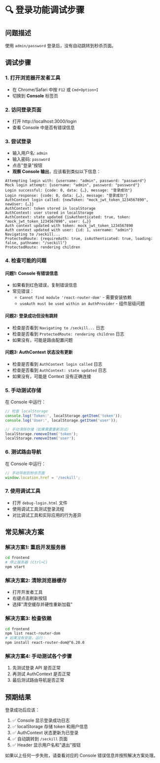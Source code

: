 # 🔍 登录功能调试步骤

## 问题描述
使用 `admin/password` 登录后，没有自动跳转到秒杀页面。

## 调试步骤

### 1. 打开浏览器开发者工具
- 在 Chrome/Safari 中按 `F12` 或 `Cmd+Option+I`
- 切换到 **Console** 标签页

### 2. 访问登录页面
- 打开 http://localhost:3000/login
- 查看 Console 中是否有错误信息

### 3. 尝试登录
- 输入用户名: `admin`
- 输入密码: `password`
- 点击"登录"按钮
- **观察 Console 输出**，应该看到类似以下信息：

```
Attempting login with: {username: "admin", password: "password"}
Mock login attempt: {username: "admin", password: "password"}
Login successful: {code: 0, data: {…}, message: "登录成功"}
Login response: {code: 0, data: {…}, message: "登录成功"}
AuthContext login called: {newToken: "mock_jwt_token_1234567890", newUser: {…}}
AuthContext: token stored in localStorage
AuthContext: user stored in localStorage
AuthContext: state updated {isAuthenticated: true, token: "mock_jwt_token_1234567890", user: {…}}
Auth context updated with token: mock_jwt_token_1234567890
Auth context updated with user: {id: 1, username: "admin"}
Navigating to /seckill...
ProtectedRoute: {requireAuth: true, isAuthenticated: true, loading: false, pathname: "/seckill"}
ProtectedRoute: rendering children
```

### 4. 检查可能的问题

#### 问题1: Console 有错误信息
- 如果看到红色错误，复制错误信息
- 常见错误：
  - `Cannot find module 'react-router-dom'` - 需要安装依赖
  - `useAuth must be used within an AuthProvider` - 组件层级问题

#### 问题2: 登录成功但没有跳转
- 检查是否看到 `Navigating to /seckill...` 日志
- 检查是否看到 `ProtectedRoute: rendering children` 日志
- 如果没有，可能是路由配置问题

#### 问题3: AuthContext 状态没有更新
- 检查是否看到 `AuthContext login called` 日志
- 检查是否看到 `AuthContext: state updated` 日志
- 如果没有，可能是 Context 没有正确连接

### 5. 手动测试存储
在 Console 中运行：
```javascript
// 检查 localStorage
console.log('Token:', localStorage.getItem('token'));
console.log('User:', localStorage.getItem('user'));

// 手动清除存储（如果需要重新测试）
localStorage.removeItem('token');
localStorage.removeItem('user');
```

### 6. 测试路由导航
在 Console 中运行：
```javascript
// 手动导航到秒杀页面
window.location.href = '/seckill';
```

### 7. 使用调试工具
- 打开 `debug-login.html` 文件
- 使用调试工具测试登录流程
- 对比调试工具和实际应用的行为差异

## 常见解决方案

### 解决方案1: 重启开发服务器
```bash
cd frontend
# 停止服务器 (Ctrl+C)
npm start
```

### 解决方案2: 清除浏览器缓存
- 打开开发者工具
- 右键点击刷新按钮
- 选择"清空缓存并硬性重新加载"

### 解决方案3: 检查依赖
```bash
cd frontend
npm list react-router-dom
# 如果没有安装，运行：
npm install react-router-dom@^6.20.0
```

### 解决方案4: 手动测试各个步骤
1. 先测试登录 API 是否正常
2. 再测试 AuthContext 是否正常
3. 最后测试路由导航是否正常

## 预期结果
登录成功后应该：
1. ✅ Console 显示登录成功日志
2. ✅ localStorage 存储 token 和用户信息
3. ✅ AuthContext 状态更新为已登录
4. ✅ 自动跳转到 `/seckill` 页面
5. ✅ Header 显示用户名和"退出"按钮

如果以上任何一步失败，请查看对应的 Console 错误信息并按照解决方案处理。 